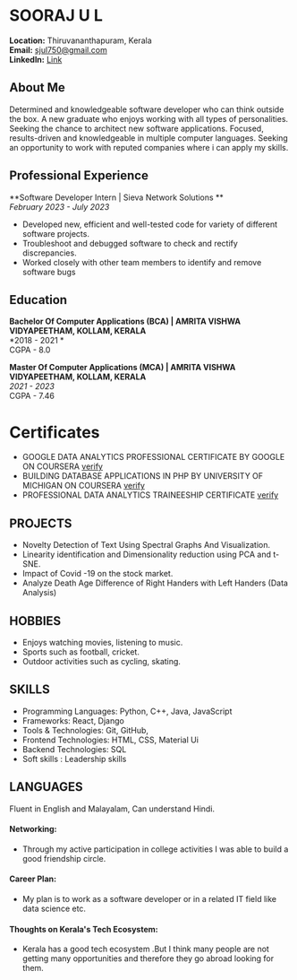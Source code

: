 # SOORAJ U L

**Location:** Thiruvananthapuram, Kerala  
**Email:** sjul750@gmail.com  
**LinkedIn:** [Link](www.linkedin.com/in/sooraj-u-l-5a6017165)

## About Me
 Determined and knowledgeable software developer who can think outside the box. A new graduate who enjoys working with all types of personalities. Seeking the chance to architect new software applications. Focused, results-driven and knowledgeable in multiple computer languages. Seeking an opportunity to work with reputed companies where i can apply my skills.
## Professional Experience
**Software Developer Intern | Sieva Network Solutions **  
*February 2023 - July 2023*  
- Developed new, efficient and well-tested code for variety of different software projects.
- Troubleshoot and debugged software to check and rectify discrepancies.
- Worked closely with other team members to identify and remove software bugs

## Education
**Bachelor Of Computer Applications (BCA) | AMRITA VISHWA VIDYAPEETHAM, KOLLAM, KERALA**  
*2018 - 2021  *  
CGPA - 8.0

**Master Of Computer Applications (MCA) | AMRITA VISHWA VIDYAPEETHAM, KOLLAM, KERALA**  
*2021 - 2023*  
CGPA - 7.46

# Certificates
- GOOGLE DATA ANALYTICS PROFESSIONAL CERTIFICATE BY GOOGLE ON COURSERA [verify](https://www.credly.com/badges/be1bb955-995c-4f8e-aa1a-cdadc8d55275/public_url)   
- BUILDING DATABASE APPLICATIONS IN PHP BY UNIVERSITY OF MICHIGAN ON COURSERA [verify](https://www.coursera.org/account/accomplishments/certificate/QQ6RAF5Q8PWJ)
- PROFESSIONAL DATA ANALYTICS TRAINEESHIP CERTIFICATE [verify](https://www.dropbox.com/scl/fi/fpyhh5uuti8va5e1683az/Traineeship-MTE-certificate.pdf?rlkey=g3zi65qq9rxa9hzbga36hjw5x&dl=0)


## PROJECTS
- Novelty Detection of Text Using Spectral Graphs And Visualization.
- Linearity identification and Dimensionality reduction using PCA and t-SNE.
- Impact of Covid -19 on the stock market.
- Analyze Death Age Difference of Right Handers with Left Handers (Data Analysis)

## HOBBIES
- Enjoys watching movies, listening to music.
- Sports such as football, cricket.
- Outdoor activities such as cycling, skating.

## SKILLS
- Programming Languages: Python, C++, Java, JavaScript
- Frameworks: React, Django
- Tools & Technologies: Git, GitHub, 
- Frontend Technologies: HTML, CSS, Material Ui
- Backend Technologies: SQL
- Soft skills : Leadership skills

## LANGUAGES
Fluent in English and Malayalam, Can understand Hindi.
  
#### Networking:

- Through my active participation in college activities I was able to build a good friendship circle.
  
#### Career Plan:

- My plan is to work as a software developer or in a related IT field like data science etc.

#### Thoughts on Kerala's Tech Ecosystem:

- Kerala has a good tech ecosystem .But I think many people are not getting many opportunities and therefore they go abroad looking for them.
